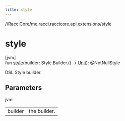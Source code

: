 ```yaml
---
title: style
---
```

//[RacciCore](../../index.html)/[me.racci.raccicore.api.extensions](index.html)/[style](style.html)



# style



[jvm]\
fun [style](style.html)(builder: Style.Builder.() -&gt; [Unit](https://kotlinlang.org/api/latest/jvm/stdlib/kotlin/-unit/index.html)): @NotNullStyle



DSL Style builder.



## Parameters


jvm

| | |
|---|---|
| builder | the builder. |




